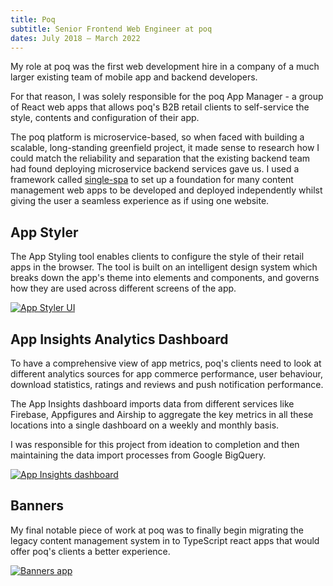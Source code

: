 ```yaml
---
title: Poq
subtitle: Senior Frontend Web Engineer at poq
dates: July 2018 — March 2022
---
```


My role at poq was the first web development hire in a company of a much larger existing team of mobile app and backend developers.

For that reason, I was solely responsible for the poq App Manager - a group of React web apps that allows poq's B2B retail clients to self-service the style, contents and configuration of their app.

The poq platform is microservice-based, so when faced with building a scalable, long-standing greenfield project, it made sense to research how I could match the reliability and separation that the existing backend team had found deploying microservice backend services gave us. I used a framework called [single-spa](https://single-spa.js.org) to set up a foundation for many content management web apps to be developed and deployed independently whilst giving the user a seamless experience as if using one website.

## App Styler

The App Styling tool enables clients to configure the style of their retail apps in the browser. The tool is built on an intelligent design system which breaks down the app's theme into elements and components, and governs how they are used across different screens of the app.

[![App Styler UI](/uploads/poq-appstyler.webp)](/uploads/poq-appstyler.webp)

## App Insights Analytics Dashboard

To have a comprehensive view of app metrics, poq's clients need to look at different analytics sources for app commerce performance, user behaviour, download statistics, ratings and reviews and push notification performance.

The App Insights dashboard imports data from different services like Firebase, Appfigures and Airship to aggregate the key metrics in all these locations into a single dashboard on a weekly and monthly basis.

I was responsible for this project from ideation to completion and then maintaining the data import processes from Google BigQuery.

[![App Insights dashboard](/uploads/poq-app-insights.webp)](/uploads/poq-app-insights.webp)

## Banners

My final notable piece of work at poq was to finally begin migrating the legacy content management system in to TypeScript react apps that would offer poq's clients a better experience.

[![Banners app](/uploads/poq-banners.webp)](/uploads/poq-banners.webp)

